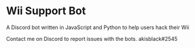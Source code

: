 # Wii Support Bot
 A Discord bot written in JavaScript and Python to help users hack their Wii 

Contact me on Discord to report issues with the bots. akisblack#2545

